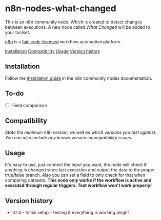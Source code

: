 # n8n-nodes-what-changed

This is an n8n community node. Which is created to detect changes between executions.
A new node called _What Changed_ will be added to your toolset.

[n8n](https://n8n.io/) is a [fair-code licensed](https://docs.n8n.io/reference/license/) workflow automation platform.

[Installation](#installation)
[Compatibility](#compatibility)
[Usage](#usage)
[Version history](#version-history)

## Installation

Follow the [installation guide](https://docs.n8n.io/integrations/community-nodes/installation/) in the n8n community nodes documentation.

## To-do

- [ ] Field comparison

## Compatibility

_State the minimum n8n version, as well as which versions you test against. You can also include any known version incompatibility issues._

## Usage

It's easy to use, just connect the input you want, the node will check if anything is changed since last execution and output the data to the proper true/false branch.
Also you can set a field to only check for that when comparing datasets.
**This node only works if the workflow is active and executed through regular triggers. Test workflow won't work properly!**

## Version history

- 0.1.0 - Initial setup - testing if everything is working alright

